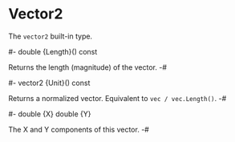 # Vector2

<!-- api-definition -->
The `vector2` built-in type.

<!-- api-instance-methods -->
#-
double {Length}() const

Returns the length (magnitude) of the vector.
-#

#-
vector2 {Unit}() const

Returns a normalized vector. Equivalent to `vec / vec.Length()`.
-#

<!-- api-members -->
#-
double {X}
double {Y}

The X and Y components of this vector.
-#
